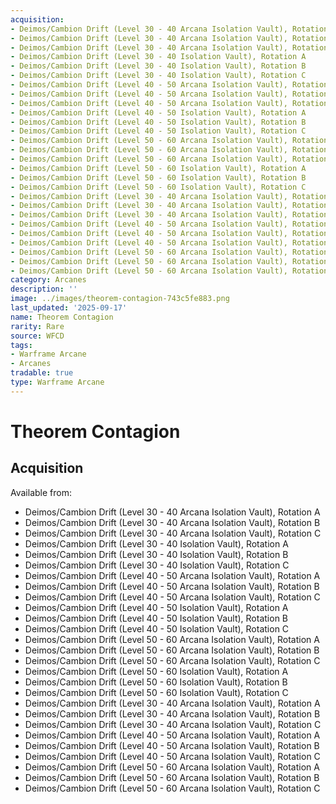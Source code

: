 ```yaml
---
acquisition:
- Deimos/Cambion Drift (Level 30 - 40 Arcana Isolation Vault), Rotation A
- Deimos/Cambion Drift (Level 30 - 40 Arcana Isolation Vault), Rotation B
- Deimos/Cambion Drift (Level 30 - 40 Arcana Isolation Vault), Rotation C
- Deimos/Cambion Drift (Level 30 - 40 Isolation Vault), Rotation A
- Deimos/Cambion Drift (Level 30 - 40 Isolation Vault), Rotation B
- Deimos/Cambion Drift (Level 30 - 40 Isolation Vault), Rotation C
- Deimos/Cambion Drift (Level 40 - 50 Arcana Isolation Vault), Rotation A
- Deimos/Cambion Drift (Level 40 - 50 Arcana Isolation Vault), Rotation B
- Deimos/Cambion Drift (Level 40 - 50 Arcana Isolation Vault), Rotation C
- Deimos/Cambion Drift (Level 40 - 50 Isolation Vault), Rotation A
- Deimos/Cambion Drift (Level 40 - 50 Isolation Vault), Rotation B
- Deimos/Cambion Drift (Level 40 - 50 Isolation Vault), Rotation C
- Deimos/Cambion Drift (Level 50 - 60 Arcana Isolation Vault), Rotation A
- Deimos/Cambion Drift (Level 50 - 60 Arcana Isolation Vault), Rotation B
- Deimos/Cambion Drift (Level 50 - 60 Arcana Isolation Vault), Rotation C
- Deimos/Cambion Drift (Level 50 - 60 Isolation Vault), Rotation A
- Deimos/Cambion Drift (Level 50 - 60 Isolation Vault), Rotation B
- Deimos/Cambion Drift (Level 50 - 60 Isolation Vault), Rotation C
- Deimos/Cambion Drift (Level 30 - 40 Arcana Isolation Vault), Rotation A
- Deimos/Cambion Drift (Level 30 - 40 Arcana Isolation Vault), Rotation B
- Deimos/Cambion Drift (Level 30 - 40 Arcana Isolation Vault), Rotation C
- Deimos/Cambion Drift (Level 40 - 50 Arcana Isolation Vault), Rotation A
- Deimos/Cambion Drift (Level 40 - 50 Arcana Isolation Vault), Rotation B
- Deimos/Cambion Drift (Level 40 - 50 Arcana Isolation Vault), Rotation C
- Deimos/Cambion Drift (Level 50 - 60 Arcana Isolation Vault), Rotation A
- Deimos/Cambion Drift (Level 50 - 60 Arcana Isolation Vault), Rotation B
- Deimos/Cambion Drift (Level 50 - 60 Arcana Isolation Vault), Rotation C
category: Arcanes
description: ''
image: ../images/theorem-contagion-743c5fe883.png
last_updated: '2025-09-17'
name: Theorem Contagion
rarity: Rare
source: WFCD
tags:
- Warframe Arcane
- Arcanes
tradable: true
type: Warframe Arcane
---
```


# Theorem Contagion

## Acquisition

Available from:
- Deimos/Cambion Drift (Level 30 - 40 Arcana Isolation Vault), Rotation A
- Deimos/Cambion Drift (Level 30 - 40 Arcana Isolation Vault), Rotation B
- Deimos/Cambion Drift (Level 30 - 40 Arcana Isolation Vault), Rotation C
- Deimos/Cambion Drift (Level 30 - 40 Isolation Vault), Rotation A
- Deimos/Cambion Drift (Level 30 - 40 Isolation Vault), Rotation B
- Deimos/Cambion Drift (Level 30 - 40 Isolation Vault), Rotation C
- Deimos/Cambion Drift (Level 40 - 50 Arcana Isolation Vault), Rotation A
- Deimos/Cambion Drift (Level 40 - 50 Arcana Isolation Vault), Rotation B
- Deimos/Cambion Drift (Level 40 - 50 Arcana Isolation Vault), Rotation C
- Deimos/Cambion Drift (Level 40 - 50 Isolation Vault), Rotation A
- Deimos/Cambion Drift (Level 40 - 50 Isolation Vault), Rotation B
- Deimos/Cambion Drift (Level 40 - 50 Isolation Vault), Rotation C
- Deimos/Cambion Drift (Level 50 - 60 Arcana Isolation Vault), Rotation A
- Deimos/Cambion Drift (Level 50 - 60 Arcana Isolation Vault), Rotation B
- Deimos/Cambion Drift (Level 50 - 60 Arcana Isolation Vault), Rotation C
- Deimos/Cambion Drift (Level 50 - 60 Isolation Vault), Rotation A
- Deimos/Cambion Drift (Level 50 - 60 Isolation Vault), Rotation B
- Deimos/Cambion Drift (Level 50 - 60 Isolation Vault), Rotation C
- Deimos/Cambion Drift (Level 30 - 40 Arcana Isolation Vault), Rotation A
- Deimos/Cambion Drift (Level 30 - 40 Arcana Isolation Vault), Rotation B
- Deimos/Cambion Drift (Level 30 - 40 Arcana Isolation Vault), Rotation C
- Deimos/Cambion Drift (Level 40 - 50 Arcana Isolation Vault), Rotation A
- Deimos/Cambion Drift (Level 40 - 50 Arcana Isolation Vault), Rotation B
- Deimos/Cambion Drift (Level 40 - 50 Arcana Isolation Vault), Rotation C
- Deimos/Cambion Drift (Level 50 - 60 Arcana Isolation Vault), Rotation A
- Deimos/Cambion Drift (Level 50 - 60 Arcana Isolation Vault), Rotation B
- Deimos/Cambion Drift (Level 50 - 60 Arcana Isolation Vault), Rotation C

